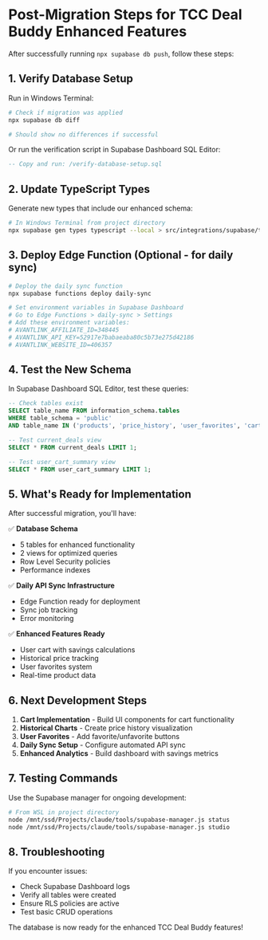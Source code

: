 # Post-Migration Steps for TCC Deal Buddy Enhanced Features

After successfully running `npx supabase db push`, follow these steps:

## 1. Verify Database Setup

Run in Windows Terminal:
```bash
# Check if migration was applied
npx supabase db diff

# Should show no differences if successful
```

Or run the verification script in Supabase Dashboard SQL Editor:
```sql
-- Copy and run: /verify-database-setup.sql
```

## 2. Update TypeScript Types

Generate new types that include our enhanced schema:
```bash
# In Windows Terminal from project directory
npx supabase gen types typescript --local > src/integrations/supabase/types.ts
```

## 3. Deploy Edge Function (Optional - for daily sync)

```bash
# Deploy the daily sync function
npx supabase functions deploy daily-sync

# Set environment variables in Supabase Dashboard
# Go to Edge Functions > daily-sync > Settings
# Add these environment variables:
# AVANTLINK_AFFILIATE_ID=348445
# AVANTLINK_API_KEY=52917e7babaeaba80c5b73e275d42186
# AVANTLINK_WEBSITE_ID=406357
```

## 4. Test the New Schema

In Supabase Dashboard SQL Editor, test these queries:
```sql
-- Check tables exist
SELECT table_name FROM information_schema.tables 
WHERE table_schema = 'public' 
AND table_name IN ('products', 'price_history', 'user_favorites', 'cart_items', 'sync_jobs');

-- Test current_deals view
SELECT * FROM current_deals LIMIT 1;

-- Test user_cart_summary view  
SELECT * FROM user_cart_summary LIMIT 1;
```

## 5. What's Ready for Implementation

After successful migration, you'll have:

✅ **Database Schema**
- 5 tables for enhanced functionality
- 2 views for optimized queries
- Row Level Security policies
- Performance indexes

✅ **Daily API Sync Infrastructure**
- Edge Function ready for deployment
- Sync job tracking
- Error monitoring

✅ **Enhanced Features Ready**
- User cart with savings calculations
- Historical price tracking
- User favorites system
- Real-time product data

## 6. Next Development Steps

1. **Cart Implementation** - Build UI components for cart functionality
2. **Historical Charts** - Create price history visualization
3. **User Favorites** - Add favorite/unfavorite buttons
4. **Daily Sync Setup** - Configure automated API sync
5. **Enhanced Analytics** - Build dashboard with savings metrics

## 7. Testing Commands

Use the Supabase manager for ongoing development:
```bash
# From WSL in project directory
node /mnt/ssd/Projects/claude/tools/supabase-manager.js status
node /mnt/ssd/Projects/claude/tools/supabase-manager.js studio
```

## 8. Troubleshooting

If you encounter issues:
- Check Supabase Dashboard logs
- Verify all tables were created
- Ensure RLS policies are active
- Test basic CRUD operations

The database is now ready for the enhanced TCC Deal Buddy features!